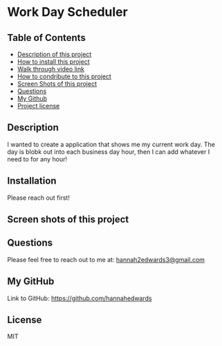# Work Day Scheduler
## Table of Contents
- [Description of this project](#Description)
- [How to install this project](#Installation)
- [Walk through video link](#walk-through)
- [How to condribute to this project](#Contribution)
- [Screen Shots of this project](#Screen-shots)
- [Questions](#Email)
- [My Github](#GitHub)
- [Project license](#License)
## Description
I wanted to create a application that shows me my current work day. The day is blobk out into each business day hour, then I can add whatever I need to for any hour!
## Installation 
Please reach out first!
## Screen shots of this project

## Questions
Please feel free to reach out to me at: hannah2edwards3@gmail.com
## My GitHub
Link to GitHub: https://github.com/hannahedwards
## License
MIT